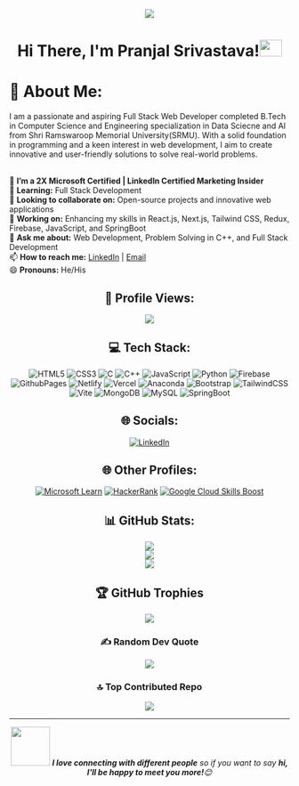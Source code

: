 <div align="center"><img src="https://share.creavite.co/6672f5a80955994b534311d7.gif"></div>



# <div align="center">Hi There, I'm Pranjal Srivastava!<img src="https://github.com/Pranjal2870/Pranjal2870/assets/96439012/868abae6-d622-4668-80f1-cfc85d29adab" width="40px" height="30px"></div> 



# 💫 About Me:
I am a passionate and aspiring Full Stack Web Developer completed B.Tech in Computer Science and Engineering specialization in Data Sciecne and AI from Shri Ramswaroop Memorial University(SRMU). With a solid foundation in programming and a keen interest in web development, I aim to create innovative and user-friendly solutions to solve real-world problems.
<br>
</br>

🔭 **I’m a 2X Microsoft Certified | LinkedIn Certified Marketing Insider**<br>
🌱 **Learning:** Full Stack Development  
👯 **Looking to collaborate on:** Open-source projects and innovative web applications  
🔭 **Working on:** Enhancing my skills in React.js, Next.js, Tailwind CSS, Redux, Firebase, JavaScript, and SpringBoot  
💬 **Ask me about:** Web Development, Problem Solving in C++, and Full Stack Development  
📫 **How to reach me:** [LinkedIn](https://www.linkedin.com/in/pranjal-srivastava2807/) | [Email](mailto:pranjalsrivastava2807@gmail.com)  
😄 **Pronouns:** He/His  


<div align="center">

## 👀 Profile Views:
[![](https://visitcount.itsvg.in/api?id=pranjal2870&icon=6&color=5)](https://visitcount.itsvg.in)

## 💻 Tech Stack:
![HTML5](https://img.shields.io/badge/html5-%23E34F26.svg?style=for-the-badge&logo=html5&logoColor=white) ![CSS3](https://img.shields.io/badge/css3-%231572B6.svg?style=for-the-badge&logo=css3&logoColor=white) ![C](https://img.shields.io/badge/c-%2300599C.svg?style=for-the-badge&logo=c&logoColor=white) ![C++](https://img.shields.io/badge/c++-%2300599C.svg?style=for-the-badge&logo=c%2B%2B&logoColor=white)   ![JavaScript](https://img.shields.io/badge/javascript-%23323330.svg?style=for-the-badge&logo=javascript&logoColor=%23F7DF1E) ![Python](https://img.shields.io/badge/python-3670A0?style=for-the-badge&logo=python&logoColor=ffdd54) ![Firebase](https://img.shields.io/badge/firebase-%23039BE5.svg?style=for-the-badge&logo=firebase) ![GithubPages](https://img.shields.io/badge/github%20pages-121013?style=for-the-badge&logo=github&logoColor=white) ![Netlify](https://img.shields.io/badge/netlify-%23000000.svg?style=for-the-badge&logo=netlify&logoColor=#00C7B7) ![Vercel](https://img.shields.io/badge/vercel-%23000000.svg?style=for-the-badge&logo=vercel&logoColor=white) ![Anaconda](https://img.shields.io/badge/Anaconda-%2344A833.svg?style=for-the-badge&logo=anaconda&logoColor=white) ![Bootstrap](https://img.shields.io/badge/bootstrap-%238511FA.svg?style=for-the-badge&logo=bootstrap&logoColor=white) ![TailwindCSS](https://img.shields.io/badge/tailwindcss-%2338B2AC.svg?style=for-the-badge&logo=tailwind-css&logoColor=white) ![Vite](https://img.shields.io/badge/vite-%23646CFF.svg?style=for-the-badge&logo=vite&logoColor=white)  ![MongoDB](https://img.shields.io/badge/MongoDB-%234ea94b.svg?style=for-the-badge&logo=mongodb&logoColor=white) ![MySQL](https://img.shields.io/badge/mysql-4479A1.svg?style=for-the-badge&logo=mysql&logoColor=white) ![SpringBoot](https://img.shields.io/badge/SpringBoot-6DB33F?style=flat-square&logo=Spring&logoColor=white)

## 🌐 Socials:
[![LinkedIn](https://img.shields.io/badge/LinkedIn-%230077B5.svg?logo=linkedin&logoColor=white)](https://www.linkedin.com/in/pranjal-srivastava2807/) 


## 🌐 Other Profiles:
[![Microsoft Learn](https://img.shields.io/badge/Microsoft%20Learn-%230078D4.svg?style=plastic&logo=microsoft&logoColor=white)](https://learn.microsoft.com/en-us/users/pranjalsrivastava-5300/transcript/d4rx9h22y45zqzy)
[![HackerRank](https://img.shields.io/badge/-Hackerrank-2EC866?logo=HackerRank&logoColor=white)](https://www.hackerrank.com/profile/PranjalS_010)
[![Google Cloud Skills Boost](https://img.shields.io/badge/Google%20Cloud%20Skills%20Boost-%234285F4.svg?style=plastic&logo=google-cloud&logoColor=white)](https://www.cloudskillsboost.google/public_profiles/b668edb3-1a34-4c37-a569-4bc5cff6ad7b)

## 📊 GitHub Stats:
![](https://github-readme-stats.vercel.app/api?username=pranjal2870\&theme=midnight-purple\&show_icons=true\&show=reviews,prs_merged,prs_merged_percentage\&hide=contribs,issues)<br/>
![](https://github-readme-streak-stats.herokuapp.com/?user=pranjal2870&theme=dark&hide_border=false)<br/>
![](https://github-readme-stats.vercel.app/api/top-langs/?username=pranjal2870&theme=dark&hide_border=false&include_all_commits=true&count_private=true&layout=compact)

## 🏆 GitHub Trophies
![](https://github-profile-trophy.vercel.app/?username=pranjal2870&theme=radical&no-frame=false&no-bg=false&margin-w=4)

### ✍️ Random Dev Quote
![](https://quotes-github-readme.vercel.app/api?type=horizontal&theme=radical)

### 🔝 Top Contributed Repo
![](https://github-contributor-stats.vercel.app/api?username=pranjal2870&limit=5&theme=dark&combine_all_yearly_contributions=true)


---

<img src="https://github.com/Pranjal2870/Pranjal2870/assets/96439012/3d990833-1edf-4997-ae57-0285d849337d" width="70"> <em><b>I love connecting with different people</b> so if you want to say <b>hi, I'll be happy to meet you more!</b>😊</em>


</div>
